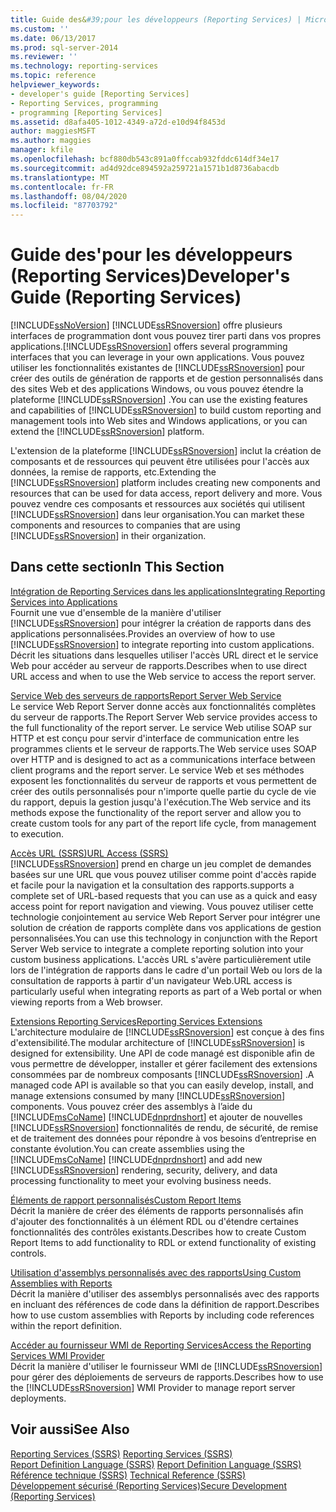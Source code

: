 ```yaml
---
title: Guide des&#39;pour les développeurs (Reporting Services) | Microsoft Docs
ms.custom: ''
ms.date: 06/13/2017
ms.prod: sql-server-2014
ms.reviewer: ''
ms.technology: reporting-services
ms.topic: reference
helpviewer_keywords:
- developer's guide [Reporting Services]
- Reporting Services, programming
- programming [Reporting Services]
ms.assetid: d8afa405-1012-4349-a72d-e10d94f8453d
author: maggiesMSFT
ms.author: maggies
manager: kfile
ms.openlocfilehash: bcf880db543c891a0ffccab932fddc614df34e17
ms.sourcegitcommit: ad4d92dce894592a259721a1571b1d8736abacdb
ms.translationtype: MT
ms.contentlocale: fr-FR
ms.lasthandoff: 08/04/2020
ms.locfileid: "87703792"
---
```

# <a name="developer39s-guide-reporting-services"></a><span data-ttu-id="d63f3-102">Guide des&#39;pour les développeurs (Reporting Services)</span><span class="sxs-lookup"><span data-stu-id="d63f3-102">Developer&#39;s Guide (Reporting Services)</span></span>
  [!INCLUDE[ssNoVersion](../includes/ssnoversion-md.md)] <span data-ttu-id="d63f3-103">[!INCLUDE[ssRSnoversion](../includes/ssrsnoversion-md.md)] offre plusieurs interfaces de programmation dont vous pouvez tirer parti dans vos propres applications.</span><span class="sxs-lookup"><span data-stu-id="d63f3-103">[!INCLUDE[ssRSnoversion](../includes/ssrsnoversion-md.md)] offers several programming interfaces that you can leverage in your own applications.</span></span> <span data-ttu-id="d63f3-104">Vous pouvez utiliser les fonctionnalités existantes de [!INCLUDE[ssRSnoversion](../includes/ssrsnoversion-md.md)] pour créer des outils de génération de rapports et de gestion personnalisés dans des sites Web et des applications Windows, ou vous pouvez étendre la plateforme [!INCLUDE[ssRSnoversion](../includes/ssrsnoversion-md.md)] .</span><span class="sxs-lookup"><span data-stu-id="d63f3-104">You can use the existing features and capabilities of [!INCLUDE[ssRSnoversion](../includes/ssrsnoversion-md.md)] to build custom reporting and management tools into Web sites and Windows applications, or you can extend the [!INCLUDE[ssRSnoversion](../includes/ssrsnoversion-md.md)] platform.</span></span>  
  
 <span data-ttu-id="d63f3-105">L'extension de la plateforme [!INCLUDE[ssRSnoversion](../includes/ssrsnoversion-md.md)] inclut la création de composants et de ressources qui peuvent être utilisées pour l'accès aux données, la remise de rapports, etc.</span><span class="sxs-lookup"><span data-stu-id="d63f3-105">Extending the [!INCLUDE[ssRSnoversion](../includes/ssrsnoversion-md.md)] platform includes creating new components and resources that can be used for data access, report delivery and more.</span></span> <span data-ttu-id="d63f3-106">Vous pouvez vendre ces composants et ressources aux sociétés qui utilisent [!INCLUDE[ssRSnoversion](../includes/ssrsnoversion-md.md)] dans leur organisation.</span><span class="sxs-lookup"><span data-stu-id="d63f3-106">You can market these components and resources to companies that are using [!INCLUDE[ssRSnoversion](../includes/ssrsnoversion-md.md)] in their organization.</span></span>  
  
## <a name="in-this-section"></a><span data-ttu-id="d63f3-107">Dans cette section</span><span class="sxs-lookup"><span data-stu-id="d63f3-107">In This Section</span></span>  
 [<span data-ttu-id="d63f3-108">Intégration de Reporting Services dans les applications</span><span class="sxs-lookup"><span data-stu-id="d63f3-108">Integrating Reporting Services into Applications</span></span>](application-integration/integrating-reporting-services-into-applications.md)  
 <span data-ttu-id="d63f3-109">Fournit une vue d'ensemble de la manière d'utiliser [!INCLUDE[ssRSnoversion](../includes/ssrsnoversion-md.md)] pour intégrer la création de rapports dans des applications personnalisées.</span><span class="sxs-lookup"><span data-stu-id="d63f3-109">Provides an overview of how to use [!INCLUDE[ssRSnoversion](../includes/ssrsnoversion-md.md)] to integrate reporting into custom applications.</span></span> <span data-ttu-id="d63f3-110">Décrit les situations dans lesquelles utiliser l'accès URL direct et le service Web pour accéder au serveur de rapports.</span><span class="sxs-lookup"><span data-stu-id="d63f3-110">Describes when to use direct URL access and when to use the Web service to access the report server.</span></span>  
  
 [<span data-ttu-id="d63f3-111">Service Web des serveurs de rapports</span><span class="sxs-lookup"><span data-stu-id="d63f3-111">Report Server Web Service</span></span>](report-server-web-service/report-server-web-service.md)  
 <span data-ttu-id="d63f3-112">Le service Web Report Server donne accès aux fonctionnalités complètes du serveur de rapports.</span><span class="sxs-lookup"><span data-stu-id="d63f3-112">The Report Server Web service provides access to the full functionality of the report server.</span></span> <span data-ttu-id="d63f3-113">Le service Web utilise SOAP sur HTTP et est conçu pour servir d'interface de communication entre les programmes clients et le serveur de rapports.</span><span class="sxs-lookup"><span data-stu-id="d63f3-113">The Web service uses SOAP over HTTP and is designed to act as a communications interface between client programs and the report server.</span></span> <span data-ttu-id="d63f3-114">Le service Web et ses méthodes exposent les fonctionnalités du serveur de rapports et vous permettent de créer des outils personnalisés pour n'importe quelle partie du cycle de vie du rapport, depuis la gestion jusqu'à l'exécution.</span><span class="sxs-lookup"><span data-stu-id="d63f3-114">The Web service and its methods expose the functionality of the report server and allow you to create custom tools for any part of the report life cycle, from management to execution.</span></span>  
  
 [<span data-ttu-id="d63f3-115">Accès URL &#40;SSRS&#41;</span><span class="sxs-lookup"><span data-stu-id="d63f3-115">URL Access &#40;SSRS&#41;</span></span>](url-access-ssrs.md)  
 [!INCLUDE[ssRSnoversion](../includes/ssrsnoversion-md.md)] <span data-ttu-id="d63f3-116">prend en charge un jeu complet de demandes basées sur une URL que vous pouvez utiliser comme point d'accès rapide et facile pour la navigation et la consultation des rapports.</span><span class="sxs-lookup"><span data-stu-id="d63f3-116">supports a complete set of URL-based requests that you can use as a quick and easy access point for report navigation and viewing.</span></span> <span data-ttu-id="d63f3-117">Vous pouvez utiliser cette technologie conjointement au service Web Report Server pour intégrer une solution de création de rapports complète dans vos applications de gestion personnalisées.</span><span class="sxs-lookup"><span data-stu-id="d63f3-117">You can use this technology in conjunction with the Report Server Web service to integrate a complete reporting solution into your custom business applications.</span></span> <span data-ttu-id="d63f3-118">L'accès URL s'avère particulièrement utile lors de l'intégration de rapports dans le cadre d'un portail Web ou lors de la consultation de rapports à partir d'un navigateur Web.</span><span class="sxs-lookup"><span data-stu-id="d63f3-118">URL access is particularly useful when integrating reports as part of a Web portal or when viewing reports from a Web browser.</span></span>  
  
 [<span data-ttu-id="d63f3-119">Extensions Reporting Services</span><span class="sxs-lookup"><span data-stu-id="d63f3-119">Reporting Services Extensions</span></span>](extensions/reporting-services-extensions.md)  
 <span data-ttu-id="d63f3-120">L'architecture modulaire de [!INCLUDE[ssRSnoversion](../includes/ssrsnoversion-md.md)] est conçue à des fins d'extensibilité.</span><span class="sxs-lookup"><span data-stu-id="d63f3-120">The modular architecture of [!INCLUDE[ssRSnoversion](../includes/ssrsnoversion-md.md)] is designed for extensibility.</span></span> <span data-ttu-id="d63f3-121">Une API de code managé est disponible afin de vous permettre de développer, installer et gérer facilement des extensions consommées par de nombreux composants [!INCLUDE[ssRSnoversion](../includes/ssrsnoversion-md.md)] .</span><span class="sxs-lookup"><span data-stu-id="d63f3-121">A managed code API is available so that you can easily develop, install, and manage extensions consumed by many [!INCLUDE[ssRSnoversion](../includes/ssrsnoversion-md.md)] components.</span></span> <span data-ttu-id="d63f3-122">Vous pouvez créer des assemblys à l’aide du [!INCLUDE[msCoName](../includes/msconame-md.md)] [!INCLUDE[dnprdnshort](../includes/dnprdnshort-md.md)] et ajouter de nouvelles [!INCLUDE[ssRSnoversion](../includes/ssrsnoversion-md.md)] fonctionnalités de rendu, de sécurité, de remise et de traitement des données pour répondre à vos besoins d’entreprise en constante évolution.</span><span class="sxs-lookup"><span data-stu-id="d63f3-122">You can create assemblies using the [!INCLUDE[msCoName](../includes/msconame-md.md)] [!INCLUDE[dnprdnshort](../includes/dnprdnshort-md.md)] and add new [!INCLUDE[ssRSnoversion](../includes/ssrsnoversion-md.md)] rendering, security, delivery, and data processing functionality to meet your evolving business needs.</span></span>  
  
 [<span data-ttu-id="d63f3-123">Éléments de rapport personnalisés</span><span class="sxs-lookup"><span data-stu-id="d63f3-123">Custom Report Items</span></span>](custom-report-items/custom-report-items.md)  
 <span data-ttu-id="d63f3-124">Décrit la manière de créer des éléments de rapports personnalisés afin d'ajouter des fonctionnalités à un élément RDL ou d'étendre certaines fonctionnalités des contrôles existants.</span><span class="sxs-lookup"><span data-stu-id="d63f3-124">Describes how to create Custom Report Items to add functionality to RDL or extend functionality of existing controls.</span></span>  
  
 [<span data-ttu-id="d63f3-125">Utilisation d'assemblys personnalisés avec des rapports</span><span class="sxs-lookup"><span data-stu-id="d63f3-125">Using Custom Assemblies with Reports</span></span>](custom-assemblies/using-custom-assemblies-with-reports.md)  
 <span data-ttu-id="d63f3-126">Décrit la manière d'utiliser des assemblys personnalisés avec des rapports en incluant des références de code dans la définition de rapport.</span><span class="sxs-lookup"><span data-stu-id="d63f3-126">Describes how to use custom assemblies with Reports by including code references within the report definition.</span></span>  
  
 [<span data-ttu-id="d63f3-127">Accéder au fournisseur WMI de Reporting Services</span><span class="sxs-lookup"><span data-stu-id="d63f3-127">Access the Reporting Services WMI Provider</span></span>](tools/access-the-reporting-services-wmi-provider.md)  
 <span data-ttu-id="d63f3-128">Décrit la manière d'utiliser le fournisseur WMI de [!INCLUDE[ssRSnoversion](../includes/ssrsnoversion-md.md)] pour gérer des déploiements de serveurs de rapports.</span><span class="sxs-lookup"><span data-stu-id="d63f3-128">Describes how to use the [!INCLUDE[ssRSnoversion](../includes/ssrsnoversion-md.md)] WMI Provider to manage report server deployments.</span></span>  
  
## <a name="see-also"></a><span data-ttu-id="d63f3-129">Voir aussi</span><span class="sxs-lookup"><span data-stu-id="d63f3-129">See Also</span></span>  
 <span data-ttu-id="d63f3-130">[Reporting Services &#40;SSRS&#41;](create-deploy-and-manage-mobile-and-paginated-reports.md) </span><span class="sxs-lookup"><span data-stu-id="d63f3-130">[Reporting Services &#40;SSRS&#41;](create-deploy-and-manage-mobile-and-paginated-reports.md) </span></span>  
 <span data-ttu-id="d63f3-131">[Report Definition Language &#40;SSRS&#41;](reports/report-definition-language-ssrs.md) </span><span class="sxs-lookup"><span data-stu-id="d63f3-131">[Report Definition Language &#40;SSRS&#41;](reports/report-definition-language-ssrs.md) </span></span>  
 <span data-ttu-id="d63f3-132">[Référence technique &#40;SSRS&#41;](technical-reference-ssrs.md) </span><span class="sxs-lookup"><span data-stu-id="d63f3-132">[Technical Reference &#40;SSRS&#41;](technical-reference-ssrs.md) </span></span>  
 [<span data-ttu-id="d63f3-133">Développement sécurisé &#40;Reporting Services&#41;</span><span class="sxs-lookup"><span data-stu-id="d63f3-133">Secure Development &#40;Reporting Services&#41;</span></span>](extensions/secure-development/secure-development-reporting-services.md)  
  
  
